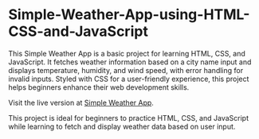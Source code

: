 # Simple-Weather-App-using-HTML-CSS-and-JavaScript
This Simple Weather App is a basic project for learning HTML, CSS, and JavaScript. It fetches weather information based on a city name input and displays temperature, humidity, and wind speed, with error handling for invalid inputs. Styled with CSS for a user-friendly experience, this project helps beginners enhance their web development skills.

Visit the live version at
 [Simple Weather App]( https://saran-s-s.github.io/Simple-Weather-App/).
 
This project is ideal for beginners to practice HTML, CSS, and JavaScript while learning to fetch and display weather data based on user input.
